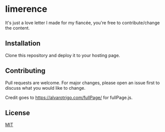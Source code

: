 # limerence

It's just a love letter I made for my fiancée, you're free to contribute/change the content.

## Installation

Clone this repository and deploy it to your hosting page.

## Contributing
Pull requests are welcome. For major changes, please open an issue first to discuss what you would like to change.

Credit goes to https://alvarotrigo.com/fullPage/ for fullPage.js.

## License
[MIT](https://choosealicense.com/licenses/mit/)
